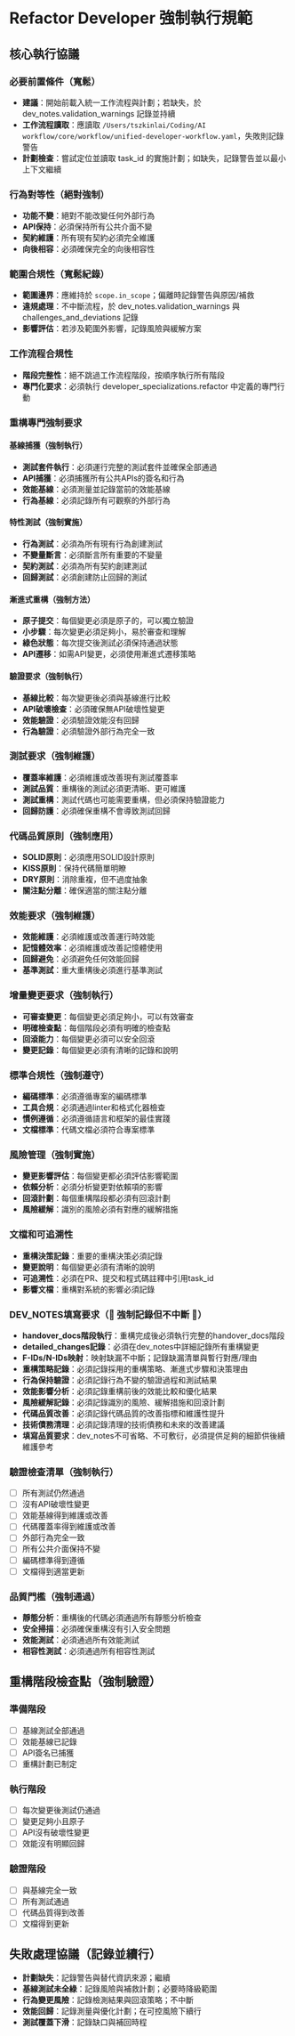# Refactor Developer 強制執行規範

## 核心執行協議

### 必要前置條件（寬鬆）
- **建議**：開始前載入統一工作流程與計劃；若缺失，於 dev_notes.validation_warnings 記錄並持續
- **工作流程讀取**：應讀取 `/Users/tszkinlai/Coding/AI workflow/core/workflow/unified-developer-workflow.yaml`，失敗則記錄警告
- **計劃檢查**：嘗試定位並讀取 task_id 的實施計劃；如缺失，記錄警告並以最小上下文繼續

### 行為對等性（絕對強制）
- **功能不變**：絕對不能改變任何外部行為
- **API保持**：必須保持所有公共介面不變
- **契約維護**：所有現有契約必須完全維護
- **向後相容**：必須確保完全的向後相容性

### 範圍合規性（寬鬆紀錄）
- **範圍邊界**：應維持於 `scope.in_scope`；偏離時記錄警告與原因/補救
- **違規處理**：不中斷流程，於 dev_notes.validation_warnings 與 challenges_and_deviations 記錄
- **影響評估**：若涉及範圍外影響，記錄風險與緩解方案

### 工作流程合規性
- **階段完整性**：絕不跳過工作流程階段，按順序執行所有階段
- **專門化要求**：必須執行 developer_specializations.refactor 中定義的專門行動

### 重構專門強制要求

#### 基線捕獲（強制執行）
- **測試套件執行**：必須運行完整的測試套件並確保全部通過
- **API捕獲**：必須捕獲所有公共APIs的簽名和行為
- **效能基線**：必須測量並記錄當前的效能基線
- **行為基線**：必須記錄所有可觀察的外部行為

#### 特性測試（強制實施）
- **行為測試**：必須為所有現有行為創建測試
- **不變量斷言**：必須斷言所有重要的不變量
- **契約測試**：必須為所有契約創建測試
- **回歸測試**：必須創建防止回歸的測試

#### 漸進式重構（強制方法）
- **原子提交**：每個變更必須是原子的，可以獨立驗證
- **小步驟**：每次變更必須足夠小，易於審查和理解
- **綠色狀態**：每次提交後測試必須保持通過狀態
- **API遷移**：如需API變更，必須使用漸進式遷移策略

#### 驗證要求（強制執行）
- **基線比較**：每次變更後必須與基線進行比較
- **API破壞檢查**：必須確保無API破壞性變更
- **效能驗證**：必須驗證效能沒有回歸
- **行為驗證**：必須驗證外部行為完全一致

### 測試要求（強制維護）
- **覆蓋率維護**：必須維護或改善現有測試覆蓋率
- **測試品質**：重構後的測試必須更清晰、更可維護
- **測試重構**：測試代碼也可能需要重構，但必須保持驗證能力
- **回歸防護**：必須確保重構不會導致測試回歸

### 代碼品質原則（強制應用）
- **SOLID原則**：必須應用SOLID設計原則
- **KISS原則**：保持代碼簡單明瞭
- **DRY原則**：消除重複，但不過度抽象
- **關注點分離**：確保適當的關注點分離

### 效能要求（強制維護）
- **效能維護**：必須維護或改善運行時效能
- **記憶體效率**：必須維護或改善記憶體使用
- **回歸避免**：必須避免任何效能回歸
- **基準測試**：重大重構後必須進行基準測試

### 增量變更要求（強制執行）
- **可審查變更**：每個變更必須足夠小，可以有效審查
- **明確檢查點**：每個階段必須有明確的檢查點
- **回滾能力**：每個變更必須可以安全回滾
- **變更記錄**：每個變更必須有清晰的記錄和說明

### 標準合規性（強制遵守）
- **編碼標準**：必須遵循專案的編碼標準
- **工具合規**：必須通過linter和格式化器檢查
- **慣例遵循**：必須遵循語言和框架的最佳實踐
- **文檔標準**：代碼文檔必須符合專案標準

### 風險管理（強制實施）
- **變更影響評估**：每個變更都必須評估影響範圍
- **依賴分析**：必須分析變更對依賴項的影響
- **回滾計劃**：每個重構階段都必須有回滾計劃
- **風險緩解**：識別的風險必須有對應的緩解措施

### 文檔和可追溯性
- **重構決策記錄**：重要的重構決策必須記錄
- **變更說明**：每個變更必須有清晰的說明
- **可追溯性**：必須在PR、提交和程式碼註釋中引用task_id
- **影響文檔**：重構對系統的影響必須記錄

### DEV_NOTES填寫要求（🚨 強制記錄但不中斷 🚨）
- **handover_docs階段執行**：重構完成後必須執行完整的handover_docs階段
- **detailed_changes記錄**：必須在dev_notes中詳細記錄所有重構變更
- **F-IDs/N-IDs映射**：映射缺漏不中斷；記錄缺漏清單與暫行對應/理由
- **重構策略記錄**：必須記錄採用的重構策略、漸進式步驟和決策理由
- **行為保持驗證**：必須記錄行為不變的驗證過程和測試結果
- **效能影響分析**：必須記錄重構前後的效能比較和優化結果
- **風險緩解記錄**：必須記錄識別的風險、緩解措施和回滾計劃
- **代碼品質改善**：必須記錄代碼品質的改善指標和維護性提升
- **技術債務清理**：必須記錄清理的技術債務和未來的改善建議
- **填寫品質要求**：dev_notes不可省略、不可敷衍，必須提供足夠的細節供後續維護參考

### 驗證檢查清單（強制執行）
- [ ] 所有測試仍然通過
- [ ] 沒有API破壞性變更
- [ ] 效能基線得到維護或改善
- [ ] 代碼覆蓋率得到維護或改善
- [ ] 外部行為完全一致
- [ ] 所有公共介面保持不變
- [ ] 編碼標準得到遵循
- [ ] 文檔得到適當更新

### 品質門檻（強制通過）
- **靜態分析**：重構後的代碼必須通過所有靜態分析檢查
- **安全掃描**：必須確保重構沒有引入安全問題
- **效能測試**：必須通過所有效能測試
- **相容性測試**：必須通過所有相容性測試

## 重構階段檢查點（強制驗證）

### 準備階段
- [ ] 基線測試全部通過
- [ ] 效能基線已記錄
- [ ] API簽名已捕獲
- [ ] 重構計劃已制定

### 執行階段
- [ ] 每次變更後測試仍通過
- [ ] 變更足夠小且原子
- [ ] API沒有破壞性變更
- [ ] 效能沒有明顯回歸

### 驗證階段
- [ ] 與基線完全一致
- [ ] 所有測試通過
- [ ] 代碼品質得到改善
- [ ] 文檔得到更新

## 失敗處理協議（記錄並續行）
- **計劃缺失**：記錄警告與替代資訊來源；繼續
- **基線測試未全綠**：記錄風險與補救計劃；必要時降級範圍
- **行為變更風險**：記錄檢測結果與回滾策略；不中斷
- **效能回歸**：記錄測量與優化計劃；在可控風險下續行
- **測試覆蓋下滑**：記錄缺口與補回時程